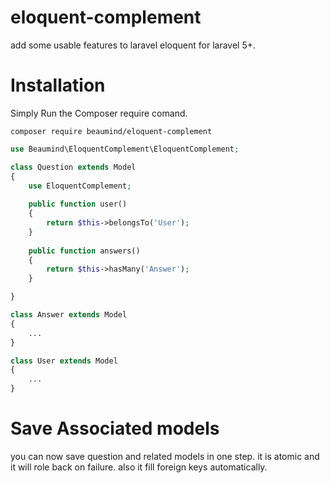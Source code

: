 # eloquent-complement
add some usable features to laravel eloquent for laravel 5+.
# Installation

Simply Run the Composer require comand.

```
composer require beaumind/eloquent-complement
```
```php
use Beaumind\EloquentComplement\EloquentComplement;

class Question extends Model
{
    use EloquentComplement;
    
    public function user()
    {
        return $this->belongsTo('User');
    }
    
    public function answers()
    {
        return $this->hasMany('Answer');
    }

}
```
```php
class Answer extends Model
{
    ...
}
```
```php
class User extends Model
{
    ...
}
```
# Save Associated models
you can now save question and related models in one step. it is atomic and it will role back on failure. also it fill foreign keys automatically.
